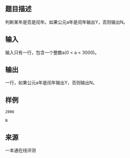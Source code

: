 ## 题目描述

判断某年是否是闰年。如果公元a年是闰年输出Y，否则输出N。

## 输入

输入只有一行，包含一个整数a(0 < a < 3000)。

## 输出

一行，如果公元a年是闰年输出Y，否则输出N。

## 样例

```input1
2006
```

```output1
N
```


 ## 来源

 一本通在线评测 